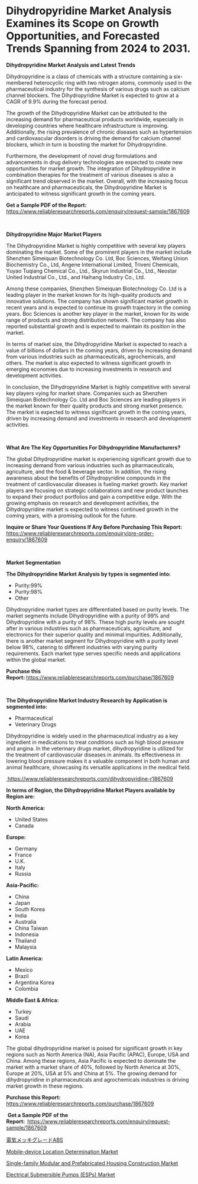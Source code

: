 <p><h1>Dihydropyridine Market Analysis Examines its Scope on Growth Opportunities, and Forecasted Trends Spanning from 2024 to 2031.</h1></p><p><strong>Dihydropyridine Market Analysis and Latest Trends</strong></p>
<p><p>Dihydropyridine is a class of chemicals with a structure containing a six-membered heterocyclic ring with two nitrogen atoms, commonly used in the pharmaceutical industry for the synthesis of various drugs such as calcium channel blockers. The Dihydropyridine Market is expected to grow at a CAGR of 9.9% during the forecast period. </p><p>The growth of the Dihydropyridine Market can be attributed to the increasing demand for pharmaceutical products worldwide, especially in developing countries where healthcare infrastructure is improving. Additionally, the rising prevalence of chronic diseases such as hypertension and cardiovascular disorders is driving the demand for calcium channel blockers, which in turn is boosting the market for Dihydropyridine.</p><p>Furthermore, the development of novel drug formulations and advancements in drug delivery technologies are expected to create new opportunities for market growth. The integration of Dihydropyridine in combination therapies for the treatment of various diseases is also a significant trend observed in the market. Overall, with the increasing focus on healthcare and pharmaceuticals, the Dihydropyridine Market is anticipated to witness significant growth in the coming years.</p></p>
<p><strong>Get a Sample PDF of the Report:&nbsp;</strong> <a href="https://www.reliableresearchreports.com/enquiry/request-sample/1867609">https://www.reliableresearchreports.com/enquiry/request-sample/1867609</a></p>
<p>&nbsp;</p>
<p><strong>Dihydropyridine Major Market Players</strong></p>
<p><p>The Dihydropyridine Market is highly competitive with several key players dominating the market. Some of the prominent players in the market include Shenzhen Simeiquan Biotechnology Co. Ltd, Boc Sciences, Weifang Union Biochemistry Co., Ltd, Angene International Limited, Triveni Chemicals, Yuyao Tuqiang Chemical Co., Ltd., Skyrun Industrial Co., Ltd., Neostar United Industrial Co., Ltd., and Haihang Industry Co., Ltd.</p><p>Among these companies, Shenzhen Simeiquan Biotechnology Co. Ltd is a leading player in the market known for its high-quality products and innovative solutions. The company has shown significant market growth in recent years and is expected to continue its growth trajectory in the coming years. Boc Sciences is another key player in the market, known for its wide range of products and strong distribution network. The company has also reported substantial growth and is expected to maintain its position in the market.</p><p>In terms of market size, the Dihydropyridine Market is expected to reach a value of billions of dollars in the coming years, driven by increasing demand from various industries such as pharmaceuticals, agrochemicals, and others. The market is also expected to witness significant growth in emerging economies due to increasing investments in research and development activities.</p><p>In conclusion, the Dihydropyridine Market is highly competitive with several key players vying for market share. Companies such as Shenzhen Simeiquan Biotechnology Co. Ltd and Boc Sciences are leading players in the market known for their quality products and strong market presence. The market is expected to witness significant growth in the coming years, driven by increasing demand and investments in research and development activities.</p></p>
<p>&nbsp;</p>
<p><strong>What Are The Key Opportunities For Dihydropyridine Manufacturers?</strong></p>
<p><p>The global Dihydropyridine market is experiencing significant growth due to increasing demand from various industries such as pharmaceuticals, agriculture, and the food & beverage sector. In addition, the rising awareness about the benefits of Dihydropyridine compounds in the treatment of cardiovascular diseases is fueling market growth. Key market players are focusing on strategic collaborations and new product launches to expand their product portfolios and gain a competitive edge. With the growing emphasis on research and development activities, the Dihydropyridine market is expected to witness continued growth in the coming years, with a promising outlook for the future.</p></p>
<p><strong>Inquire or Share Your Questions If Any Before Purchasing This Report:</strong> <a href="https://www.reliableresearchreports.com/enquiry/pre-order-enquiry/1867609">https://www.reliableresearchreports.com/enquiry/pre-order-enquiry/1867609</a></p>
<p>&nbsp;</p>
<p><strong>Market Segmentation</strong></p>
<p><strong>The Dihydropyridine Market Analysis by types is segmented into:</strong></p>
<p><ul><li>Purity:99%</li><li>Purity:98%</li><li>Other</li></ul></p>
<p><p>Dihydropyridine market types are differentiated based on purity levels. The market segments include Dihydropyridine with a purity of 99% and Dihydropyridine with a purity of 98%. These high purity levels are sought after in various industries such as pharmaceuticals, agriculture, and electronics for their superior quality and minimal impurities. Additionally, there is another market segment for Dihydropyridine with a purity level below 98%, catering to different industries with varying purity requirements. Each market type serves specific needs and applications within the global market.</p></p>
<p><strong>Purchase this Report:&nbsp;</strong><a href="https://www.reliableresearchreports.com/purchase/1867609">https://www.reliableresearchreports.com/purchase/1867609</a></p>
<p>&nbsp;</p>
<p><strong>The Dihydropyridine Market Industry Research by Application is segmented into:</strong></p>
<p><ul><li>Pharmaceutical</li><li>Veterinary Drugs</li></ul></p>
<p><p>Dihydropyridine is widely used in the pharmaceutical industry as a key ingredient in medications to treat conditions such as high blood pressure and angina. In the veterinary drugs market, dihydropyridine is utilized for the treatment of cardiovascular diseases in animals. Its effectiveness in lowering blood pressure makes it a valuable component in both human and animal healthcare, showcasing its versatile applications in the medical field.</p></p>
<p><a href="https://www.reliableresearchreports.com/dihydropyridine-r1867609">&nbsp;https://www.reliableresearchreports.com/dihydropyridine-r1867609</a></p>
<p><strong>In terms of Region, the Dihydropyridine Market Players available by Region are:</strong></p>
<p>
    <p> <strong> North America: </strong>
        <ul>
            <li>United States</li>
            <li>Canada</li>
        </ul>
        </p> 
    <p> <strong> Europe: </strong>
        <ul>
            <li>Germany</li>
            <li>France</li>
            <li>U.K.</li>
            <li>Italy</li>
            <li>Russia</li>
        </ul>
        </p> 
    <p> <strong> Asia-Pacific: </strong>
        <ul>
            <li>China</li>
            <li>Japan</li>
            <li>South Korea</li>
            <li>India</li>
            <li>Australia</li>
            <li>China Taiwan</li>
            <li>Indonesia</li>
            <li>Thailand</li>
            <li>Malaysia</li>
        </ul>
        </p> 
    <p> <strong> Latin America: </strong>
        <ul>
            <li>Mexico</li>
            <li>Brazil</li>
            <li>Argentina Korea</li>
            <li>Colombia</li>
        </ul>
        </p> 
    <p> <strong> Middle East & Africa: </strong>
        <ul>
            <li>Turkey</li>
            <li>Saudi</li>
            <li>Arabia</li>
            <li>UAE</li>
            <li>Korea</li>
        </ul>
    </p>
    </p>
<p><p>The global dihydropyridine market is poised for significant growth in key regions such as North America (NA), Asia Pacific (APAC), Europe, USA and China. Among these regions, Asia Pacific is expected to dominate the market with a market share of 40%, followed by North America at 30%, Europe at 20%, USA at 5% and China at 5%. The growing demand for dihydropyridine in pharmaceuticals and agrochemicals industries is driving market growth in these regions.</p></p>
<p><strong>Purchase this Report: </strong><a href="https://www.reliableresearchreports.com/purchase/1867609">https://www.reliableresearchreports.com/purchase/1867609</a></p>
<p>&nbsp;<strong>Get a Sample PDF of the Report:&nbsp;&nbsp;</strong><a href="https://www.reliableresearchreports.com/enquiry/request-sample/1867609">https://www.reliableresearchreports.com/enquiry/request-sample/1867609</a></p>
<p><strong></strong></p>
<p><p><a href="https://github.com/sghwr779811674/Market-Research-Report-List-3/blob/main/9206543112309.md">電気メッキグレードABS</a></p><p><a href="https://github.com/irfadac/Market-Research-Report-List-4/blob/main/mobile-device-location-determination-market.md">Mobile-device Location Determination Market</a></p><p><a href="https://github.com/myacatherineblakecaczo9vcsw/Market-Research-Report-List-3/blob/main/single-family-modular-and-prefabricated-housing-construction-market.md">Single-family Modular and Prefabricated Housing Construction Market</a></p><p><a href="https://issuu.com/reportprime-2/docs/electrical-submersible-pumps-esps-market-size-2030">Electrical Submersible Pumps (ESPs) Market</a></p></p>